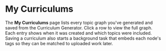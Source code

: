 # My Curriculums

The **My Curriculums** page lists every topic graph you've generated and saved from the Curriculum Generator. Click a row to view the full graph. Each entry shows when it was created and which topics were included.
Saving a curriculum also starts a background task that embeds each node's tags so they can be matched to uploaded work later.
